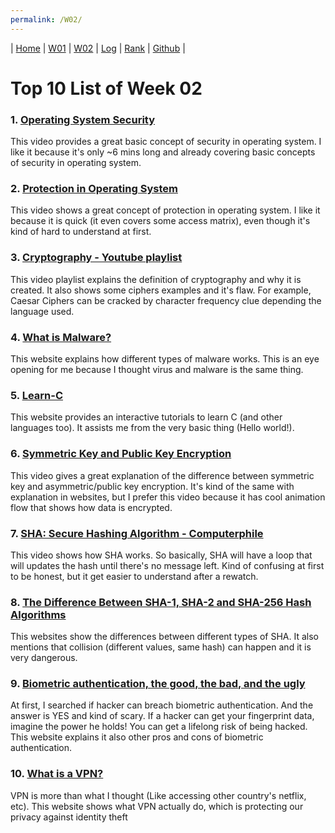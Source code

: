 ```yaml
---
permalink: /W02/
---
```

| [Home](https://saepasomba.github.io/os211) | [W01](https://saepasomba.github.io/os211/W01) | [W02](https://saepasomba.github.io/os211/W02) | [Log](https://saepasomba.github.io/os211/TXT/mylog.txt) | [Rank](https://saepasomba.github.io/os211/TXT/myrank.txt) | [Github](https://github.com/saepasomba/os211/) |

# Top 10 List of Week 02

### 1. [Operating System Security](https://www.youtube.com/watch?v=3kKkOBClw1Q)
This video provides a great basic concept of security in operating system. I like it because it's only ~6 mins long and already covering basic concepts of security in operating system.

### 2. [Protection in Operating System](https://www.youtube.com/watch?v=O_WbprDZMDw)
This video shows a great concept of protection in operating system. I like it because it is quick (it even covers some access matrix), even though it's kind of hard to understand at first.

### 3. [Cryptography - Youtube playlist](https://www.youtube.com/watch?v=Kf9KjCKmDcU&list=PL7AEDF86AABA1AA9A)
This video playlist explains the definition of cryptography and why it is created. It also shows some ciphers examples and it's flaw. For example, Caesar Ciphers can be cracked by character frequency clue depending the language used.

### 4. [What is Malware?](https://www.mcafee.com/en-us/antivirus/malware.html)
This website explains how different types of malware works. This is an eye opening for me because I thought virus and malware is the same thing.

### 5. [Learn-C](https://www.learn-c.org/)
This website provides an interactive tutorials to learn C (and other languages too). It assists me from the very basic thing (Hello world!).

### 6. [Symmetric Key and Public Key Encryption](https://www.youtube.com/watch?v=ERp8420ucGs)
This video gives a great explanation of the difference between symmetric key and asymmetric/public key encryption. It's kind of the same with explanation in websites, but I prefer this video because it has cool animation flow that shows how data is encrypted.

### 7. [SHA: Secure Hashing Algorithm - Computerphile](https://www.youtube.com/watch?v=DMtFhACPnTY)
This video shows how SHA works. So basically, SHA will have a loop that will updates the hash until there's no message left. Kind of confusing at first to be honest, but it get easier to understand after a rewatch.

### 8. [The Difference Between SHA-1, SHA-2 and SHA-256 Hash Algorithms](https://www.thesslstore.com/blog/difference-sha-1-sha-2-sha-256-hash-algorithms/)
This websites show the differences between different types of SHA. It also mentions that collision (different values, same hash) can happen and it is very dangerous.

### 9. [Biometric authentication, the good, the bad, and the ugly](https://www.onelogin.com/learn/biometric-authentication)
At first, I searched if hacker can breach biometric authentication. And the answer is YES and kind of scary. If a hacker can get your fingerprint data, imagine the power he holds! You can get a lifelong risk of being hacked. This website explains it also other pros and cons of biometric authentication.

### 10. [What is a VPN?](https://us.norton.com/internetsecurity-privacy-what-is-a-vpn.html)
VPN is more than what I thought (Like accessing other country's netflix, etc). This website shows what VPN actually do, which is protecting our privacy against identity theft
